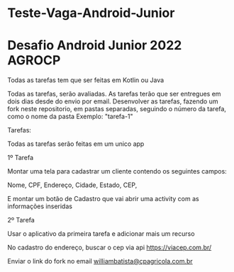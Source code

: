 # Teste-Vaga-Android-Junior

# Desafio Android Junior 2022 AGROCP

Todas as tarefas tem que ser feitas em Kotlin ou Java

Todas as tarefas, serão avaliadas. As tarefas terão que ser entregues em dois dias desde do envio por email.
Desenvolver as tarefas, fazendo um fork neste repositorio, em pastas separadas, seguindo o número da tarefa, como o nome da pasta Exemplo: "tarefa-1"

Tarefas:

Todas as tarefas serão feitas em um unico app

1º Tarefa

Montar uma tela para cadastrar um cliente contendo os seguintes campos:

Nome,
CPF,
Endereço,
Cidade,
Estado,
CEP,

E montar um botão de Cadastro que vai abrir uma activity com as informações inseridas

2º Tarefa

Usar o aplicativo da primeira tarefa e adicionar mais um recurso

No cadastro do endereço, buscar o cep via api https://viacep.com.br/

Enviar o link do fork no email williambatista@cpagricola.com.br
